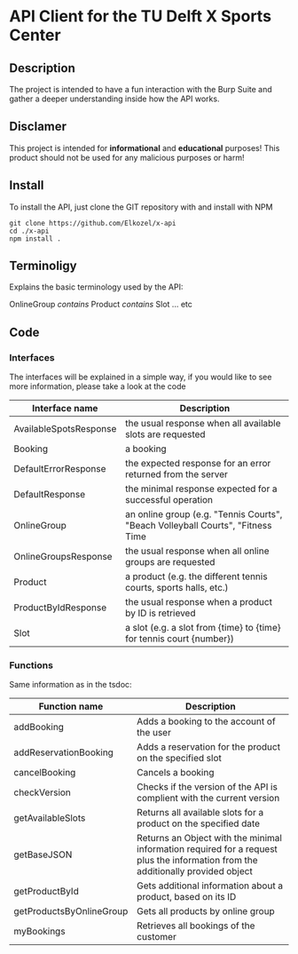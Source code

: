 # API Client for the TU Delft X Sports Center

## Description
The project is intended to have a fun interaction with the Burp Suite and gather a deeper understanding inside how the API works.

## Disclamer
This project is intended for **informational** and **educational** purposes! This product should not be used for any malicious purposes or harm!

## Install
To install the API, just clone the GIT repository with and install with NPM
```
git clone https://github.com/Elkozel/x-api
cd ./x-api
npm install .
```

## Terminoligy
Explains the basic terminology used by the API:

OnlineGroup *contains* Product *contains* Slot ... etc

## Code

### Interfaces
The interfaces will be explained in a simple way, if you would like to see more information, please take a look at the code

| Interface name           	| Description                                                                        	|
|-------------------------	|------------------------------------------------------------------------------------	|
| AvailableSpotsResponse  	|  the   usual response when all available slots are requested                       	|
| Booking                 	|  a booking                                                                         	|
| DefaultErrorResponse    	|  the expected response for an error   returned from the server                     	|
| DefaultResponse         	|  the minimal response expected for   a successful operation                        	|
| OnlineGroup             	|  an online group (e.g. "Tennis   Courts", "Beach Volleyball Courts", "Fitness Time 	|
| OnlineGroupsResponse    	|  the usual response when all online   groups are requested                         	|
| Product                 	|  a product (e.g. the different   tennis courts, sports halls, etc.)                	|
| ProductByIdResponse     	|  the usual response when a product   by ID is retrieved                            	|
| Slot                    	|  a slot (e.g. a slot from {time} to   {time} for tennis court {number})            	|

### Functions
Same information as in the tsdoc:

| Function name             	| Description                                                                                                                           	|
|---------------------------	|---------------------------------------------------------------------------------------------------------------------------------------	|
| addBooking                	|  Adds a   booking to the account of the user                                                                                          	|
| addReservationBooking     	|  Adds a reservation for the product   on the specified slot                                                                           	|
| cancelBooking             	|  Cancels a booking                                                                                                                    	|
| checkVersion              	|  Checks if the version of the API   is complient with the current version                                                             	|
| getAvailableSlots         	|  Returns all available slots for a   product on the specified date                                                                    	|
| getBaseJSON               	|  Returns an Object with the minimal   information required for a request plus the information from the additionally   provided object 	|
| getProductById            	|  Gets additional information about   a product, based on its ID                                                                       	|
| getProductsByOnlineGroup  	|  Gets all products by online group                                                                                                    	|
| myBookings                	|  Retrieves all bookings of the   customer                                                                                             	|